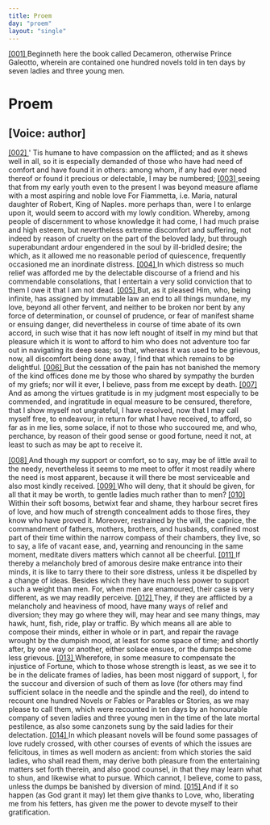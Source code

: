 ```yaml
---
title: Proem
day: "proem"
layout: "single"
---
```

<div>
 <argument>
  <p>
   <a href="{{ site.baseurl }}itDecameron/proem#p99990001" id="p99990001">
    [001]
   </a>
   Beginneth here the book called Decameron, otherwise
	  Prince Galeotto, wherein are contained one hundred
	  novels told in ten days by seven ladies and three
	  young men.
  </p>
 </argument>
</div>
<div id="proem" who="author">
 <h1>
  Proem
 </h1>
 <p>
  <h2>
   [Voice: author]
  </h2>
 </p>
 <p>
  <a href="{{ site.baseurl }}itDecameron/proem#p99990002" id="p99990002">
   [002]
  </a>
  '
  Tis
  humane to have compassion on the afflicted; and as it
	  shews well in all, so it is especially demanded of those who have had
	  need of comfort and have found it in others: among whom, if any
	  had ever need thereof or found it precious or delectable, I may be
	  numbered;
  <a href="{{ site.baseurl }}itDecameron/proem#p99990003" id="p99990003">
   [003]
  </a>
  seeing that from my early youth even to the present I
	  was beyond measure aflame with a most aspiring and noble love
  <note>
   For
	    Fiammetta,
   i.e.
   Maria, natural daughter of Robert, King of
	    Naples.
  </note>
  more perhaps than, were I to enlarge upon it, would seem to accord
	  with my lowly condition. Whereby, among people of discernment
	  to whose knowledge it had come, I had much praise and high
	  esteem, but nevertheless extreme discomfort and suffering, not indeed
	  by reason of cruelty on the part of the beloved lady, but through
	  superabundant ardour engendered in the soul by ill-bridled desire;
	  the which, as it allowed me no reasonable period of quiescence,
	  frequently occasioned me an inordinate distress.
  <a href="{{ site.baseurl }}itDecameron/proem#p99990004" id="p99990004">
   [004]
  </a>
  In which distress
	  so much relief was afforded me by the delectable discourse of a friend
	  and his commendable consolations, that I entertain a very solid
	  conviction that to them I owe it that I am not dead.
  <a href="{{ site.baseurl }}itDecameron/proem#p99990005" id="p99990005">
   [005]
  </a>
  But, as it
	  pleased Him, who, being infinite, has assigned by immutable law an
	  end to all things mundane, my love, beyond all other fervent, and
	  neither to be broken nor bent by any force of determination, or
	  counsel of prudence, or fear of manifest shame or ensuing danger,
  did nevertheless in course of time abate of its own accord, in such
	  wise that it has now left nought of itself in my mind but that
	  pleasure which it is wont to afford to him who does not adventure
	  too far out in navigating its deep seas; so that, whereas it was used
	  to be grievous, now, all discomfort being done away, I find that
	  which remains to be delightful.
  <a href="{{ site.baseurl }}itDecameron/proem#p99990006" id="p99990006">
   [006]
  </a>
  But the cessation of the pain has
	  not banished the memory of the kind offices done me by those who
	  shared by sympathy the burden of my griefs; nor will it ever, I
	  believe, pass from me except by death.
  <a href="{{ site.baseurl }}itDecameron/proem#p99990007" id="p99990007">
   [007]
  </a>
  And as among the virtues
	  gratitude is in my judgment most especially to be commended,
	  and ingratitude in equal measure to be censured, therefore, that I
	  show myself not ungrateful, I have resolved, now that I may call
	  myself free, to endeavour, in return for what I have received, to
	  afford, so far as in me lies, some solace, if not to those who succoured
	  me, and who, perchance, by reason of their good sense or good
	  fortune, need it not, at least to such as may be apt to receive it.
 </p>
 <p>
  <a href="{{ site.baseurl }}itDecameron/proem#p99990008" id="p99990008">
   [008]
  </a>
  And though my support or comfort, so to say, may be of little
	  avail to the needy, nevertheless it seems to me meet to offer it most
	  readily where the need is most apparent, because it will there be
	  most serviceable and also most kindly received.
  <a href="{{ site.baseurl }}itDecameron/proem#p99990009" id="p99990009">
   [009]
  </a>
  Who will deny, that
	  it should be given, for all that it may be worth, to gentle ladies
	  much rather than to men?
  <a href="{{ site.baseurl }}itDecameron/proem#p99990010" id="p99990010">
   [010]
  </a>
  Within their soft bosoms, betwixt fear
	  and shame, they harbour secret fires of love, and how much of
	  strength concealment adds to those fires, they know who have proved
	  it. Moreover, restrained by the will, the caprice, the commandment
	  of fathers, mothers, brothers, and husbands, confined most part of
	  their time within the narrow compass of their chambers, they live,
	  so to say, a life of vacant ease, and, yearning and renouncing in the
	  same moment, meditate divers matters which cannot all be cheerful.
  <a href="{{ site.baseurl }}itDecameron/proem#p99990011" id="p99990011">
   [011]
  </a>
  If thereby a melancholy bred of amorous desire make entrance into
	  their minds, it is like to tarry there to their sore distress, unless it be
	  dispelled by a change of ideas. Besides which they have much less
	  power to support such a weight than men. For, when men are
	  enamoured, their case is very different, as we may readily perceive.
  <a href="{{ site.baseurl }}itDecameron/proem#p99990012" id="p99990012">
   [012]
  </a>
  They, if they are afflicted by a melancholy and heaviness of mood,
	  have many ways of relief and diversion; they may go where they
	  will, may hear and see many things, may hawk, hunt, fish, ride, play
	  or traffic. By which means all are able to compose their minds,
  either in whole or in part, and repair the ravage wrought by the
	  dumpish mood, at least for some space of time; and shortly after, by
	  one way or another, either solace ensues, or the dumps become less
	  grievous.
  <a href="{{ site.baseurl }}itDecameron/proem#p99990013" id="p99990013">
   [013]
  </a>
  Wherefore, in some measure to compensate the injustice
	  of Fortune, which to those whose strength is least, as we see it to be
	  in the delicate frames of ladies, has been most niggard of support, I,
	  for the succour and diversion of such of them as love (for others
	  may find sufficient solace in the needle and the spindle and the reel),
	  do intend to recount one hundred Novels or Fables or Parables or
	  Stories, as we may please to call them, which were recounted in ten
	  days by an honourable company of seven ladies and three young men
	  in the time of the late mortal pestilence, as also some canzonets sung
	  by the said ladies for their delectation.
  <a href="{{ site.baseurl }}itDecameron/proem#p99990014" id="p99990014">
   [014]
  </a>
  In which pleasant novels
	  will be found some passages of love rudely crossed, with other
	  courses of events of which the issues are felicitous, in times as well
	  modern as ancient: from which stories the said ladies, who shall read
	  them, may derive both pleasure from the entertaining matters set
	  forth therein, and also good counsel, in that they may learn what to
	  shun, and likewise what to pursue. Which cannot, I believe, come
	  to pass, unless the dumps be banished by diversion of mind.
  <a href="{{ site.baseurl }}itDecameron/proem#p99990015" id="p99990015">
   [015]
  </a>
  And if
	  it so happen (as God grant it may) let them give thanks to Love,
	  who, liberating me from his fetters, has given me the power to
	  devote myself to their gratification.
 </p>
</div>